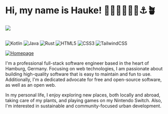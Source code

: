 # Hi, my name is Hauke! 👋🏻👨🏼‍💻🌊⚓️🪴

<a href="https://github.com/haukesomm">
  <img src="https://github-readme-stats.vercel.app/api/top-langs/?username=haukesomm&theme=swift&layout=compact&hide=html,css,ruby" />
</a>

<br>

<br>

![Kotlin](https://img.shields.io/badge/Kotlin-%237F52FF.svg?logo=kotlin&logoColor=white)
![Java](https://img.shields.io/badge/Java-%23ED8B00.svg?logo=openjdk&logoColor=white)
![Rust](https://img.shields.io/badge/Rust-d6a672.svg?logo=rust&logoColor=white)
![HTML5](https://img.shields.io/badge/HTML5-E34F26.svg?logo=html5&logoColor=white)
![CSS3](https://img.shields.io/badge/CSS3-1572B6.svg?logo=css3&logoColor=white)
![TailwindCSS](https://img.shields.io/badge/TailwindCSS-%2338B2AC.svg?logo=tailwind-css&logoColor=white)


[![Homepage](https://img.shields.io/badge/Visit%20my%20website-haukesomm.de-121d44)](https://haukesomm.de)

I'm a professional full-stack software engineer based in the heart of Hamburg, Germany. Focusing on web technologies, 
I am passionate about building high-quality software that is easy to maintain and fun to use. Additionally, I'm a 
dedicated advocate for free and open-source software, as well as an open web.

In my personal life, I enjoy exploring new places, both locally and abroad, taking care of my plants, and playing games 
on my Nintendo Switch. Also, I'm interested in sustainable and community-focused urban development.
